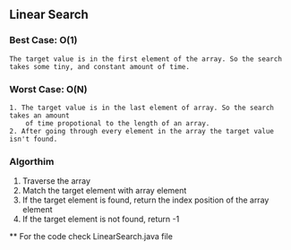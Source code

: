 ## Linear Search
 ### Best Case: O(1)
    The target value is in the first element of the array. So the search
    takes some tiny, and constant amount of time. 

### Worst Case: O(N)
    1. The target value is in the last element of array. So the search takes an amount
        of time propotional to the length of an array.
    2. After going through every element in the array the target value isn't found. 

### Algorthim
 1. Traverse the array
 2. Match the target element with array element
 3. If the target element is found, return the index position of the array element
 4. If the target element is not found, return -1

** For the code check LinearSearch.java file